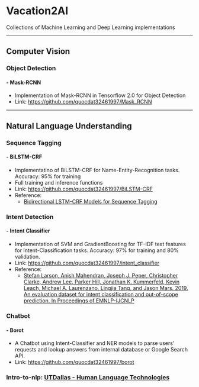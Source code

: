 # Vacation2AI
Collections of Machine Learning and Deep Learning implementations

---

## Computer Vision
### Object Detection
#### - Mask-RCNN
- Implementation of Mask-RCNN in Tensorflow 2.0 for Object Detection
- Link: https://github.com/quocdat32461997/Mask_RCNN
---

## Natural Language Understanding

### Sequence Tagging
#### - BiLSTM-CRF
- Implementatino of BiLSTM-CRF for Name-Entity-Recognition tasks. Accuracy: 95% for training
- Full training and inference functions
- Link: https://github.com/quocdat32461997/BiLSTM-CRF
- Reference:
	* [Bidirectional LSTM-CRF Models for Sequence Tagging](https://arxiv.org/pdf/1508.01991v1.pdf)

### Intent Detection
	
#### - Intent Classifier
- Implementation of SVM and GradientBoosting for TF-IDF text features for Intent-Classification tasks. Accuracy: 97% for training and 80% validation.
- Link: https://github.com/quocdat32461997/intent_classifier
- Reference:
	* [Stefan Larson, Anish Mahendran, Joseph J. Peper, Christopher Clarke, Andrew Lee, Parker Hill, Jonathan K. Kummerfeld, Kevin Leach, Michael A. Laurenzano, Lingjia Tang, and Jason Mars. 2019. An evaluation dataset for intent classification and out-of-scope prediction. In Proceedings of EMNLP-IJCNLP](https://archive.ics.uci.edu/ml/datasets/CLINC150)
	
### Chatbot
#### - Borot
- A Chatbot using Intent-Classifier and NER models to parse users' requests and lookup answers from internal database or Google Search API.
- Link: https://github.com/quocdat32461997/borot

### Intro-to-nlp: [UTDallas - Human Language Technologies](https://github.com/quocdat32461997/intro-to-nlp)
